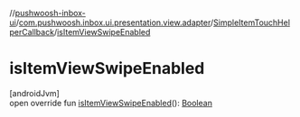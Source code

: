 //[pushwoosh-inbox-ui](../../../index.md)/[com.pushwoosh.inbox.ui.presentation.view.adapter](../index.md)/[SimpleItemTouchHelperCallback](index.md)/[isItemViewSwipeEnabled](is-item-view-swipe-enabled.md)

# isItemViewSwipeEnabled

[androidJvm]\
open override fun [isItemViewSwipeEnabled](is-item-view-swipe-enabled.md)(): [Boolean](https://kotlinlang.org/api/latest/jvm/stdlib/kotlin-stdlib/kotlin/-boolean/index.html)
